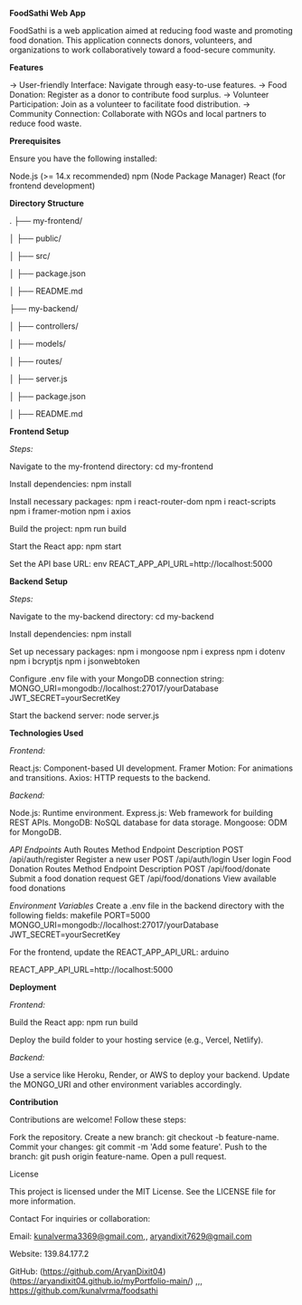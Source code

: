 **FoodSathi Web App**

FoodSathi is a web application aimed at reducing food waste and promoting food donation. This application connects donors, volunteers, and organizations to work collaboratively toward a food-secure community.


**Features**

-> User-friendly Interface: Navigate through easy-to-use features.
-> Food Donation: Register as a donor to contribute food surplus.
-> Volunteer Participation: Join as a volunteer to facilitate food distribution.
-> Community Connection: Collaborate with NGOs and local partners to reduce food waste.


**Prerequisites**

Ensure you have the following installed:

Node.js (>= 14.x recommended)
npm (Node Package Manager)
React (for frontend development)


**Directory Structure**

.
├── my-frontend/

│   ├── public/

│   ├── src/

│   ├── package.json

│   ├── README.md

├── my-backend/

│   ├── controllers/

│   ├── models/

│   ├── routes/

│   ├── server.js

│   ├── package.json

│   ├── README.md


**Frontend Setup**

*Steps:*

Navigate to the my-frontend directory:
cd my-frontend

Install dependencies:
npm install

Install necessary packages:
npm i react-router-dom
npm i react-scripts
npm i framer-motion
npm i axios

Build the project:
npm run build

Start the React app:
npm start

Set the API base URL:
env
REACT_APP_API_URL=http://localhost:5000


**Backend Setup**

*Steps:*

Navigate to the my-backend directory:
cd my-backend

Install dependencies:
npm install

Set up necessary packages:
npm i mongoose
npm i express
npm i dotenv
npm i bcryptjs
npm i jsonwebtoken

Configure .env file with your MongoDB connection string:
MONGO_URI=mongodb://localhost:27017/yourDatabase
JWT_SECRET=yourSecretKey

Start the backend server:
node server.js


**Technologies Used**

*Frontend:*

React.js: Component-based UI development.
Framer Motion: For animations and transitions.
Axios: HTTP requests to the backend.

*Backend:*

Node.js: Runtime environment.
Express.js: Web framework for building REST APIs.
MongoDB: NoSQL database for data storage.
Mongoose: ODM for MongoDB.

*API Endpoints*
Auth Routes
Method	Endpoint	Description
POST	/api/auth/register	Register a new user
POST	/api/auth/login	User login
Food Donation Routes
Method	Endpoint	Description
POST	/api/food/donate	Submit a food donation request
GET	/api/food/donations	View available food donations

*Environment Variables*
Create a .env file in the backend directory with the following fields:
makefile
PORT=5000
MONGO_URI=mongodb://localhost:27017/yourDatabase
JWT_SECRET=yourSecretKey

For the frontend, update the REACT_APP_API_URL:
arduino

REACT_APP_API_URL=http://localhost:5000


**Deployment**

*Frontend:*

Build the React app:
npm run build

Deploy the build folder to your hosting service (e.g., Vercel, Netlify).

*Backend:*

Use a service like Heroku, Render, or AWS to deploy your backend.
Update the MONGO_URI and other environment variables accordingly.


**Contribution**

Contributions are welcome! Follow these steps:

Fork the repository.
Create a new branch: git checkout -b feature-name.
Commit your changes: git commit -m 'Add some feature'.
Push to the branch: git push origin feature-name.
Open a pull request.

License

This project is licensed under the MIT License. See the LICENSE file for more information.


Contact
For inquiries or collaboration:

Email: kunalverma3369@gmail.com,, aryandixit7629@gmail.com

Website: 139.84.177.2

GitHub: (https://github.com/AryanDixit04)(https://aryandixit04.github.io/myPortfolio-main/) ,,, https://github.com/kunalvrma/foodsathi
